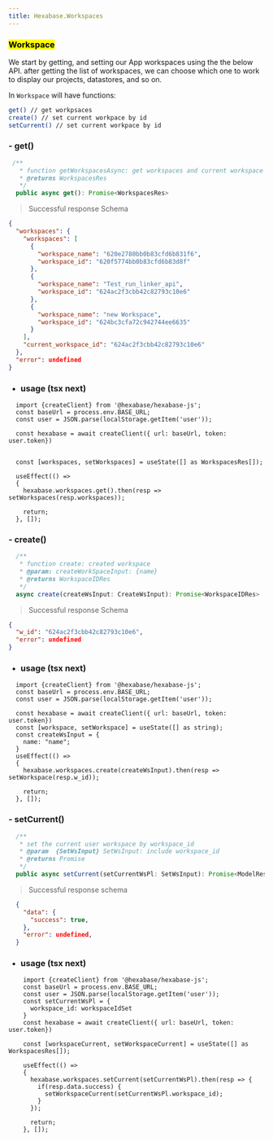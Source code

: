 ```yaml
---
title: Hexabase.Workspaces
---
```


### <mark>Workspace</mark>
We start by getting, and setting our App workspaces using the the below API. after getting the list of workspaces, we can choose which one to work to display our projects, datastores, and so on.

In `Workspace` will have functions:
```bash
get() // get workpsaces
create() // set current workpace by id
setCurrent() // set current workpace by id
```

### - get()
```ts
 /**
   * function getWorkspacesAsync: get workspaces and current workspace id
   * @returns WorkspacesRes
   */
  public async get(): Promise<WorkspacesRes>
```

> Successful response Schema

```json
{
  "workspaces": {
    "workspaces": [
      {
        "workspace_name": "620e2780bb0b83cfd6b831f6",
        "workspace_id": "620f5774bb0b83cfd6b83d8f"
      },
      {
        "workspace_name": "Test_run_linker_api",
        "workspace_id": "624ac2f3cbb42c82793c10e6"
      },
      {
        "workspace_name": "new Workspace",
        "workspace_id": "624bc3cfa72c942744ee6635"
      }
    ],
    "current_workspace_id": "624ac2f3cbb42c82793c10e6"
  },
  "error": undefined
}
```

- ### usage (tsx next)
```tsx
  import {createClient} from '@hexabase/hexabase-js';
  const baseUrl = process.env.BASE_URL;
  const user = JSON.parse(localStorage.getItem('user'));

  const hexabase = await createClient({ url: baseUrl, token: user.token})


  const [workspaces, setWorkspaces] = useState([] as WorkspacesRes[]);

  useEffect(() =>
  {
    hexabase.workspaces.get().then(resp => setWorkspaces(resp.workspaces));

    return;
  }, []);    
```

### - create()

```ts
  /**
   * function create: created workspace
   * @param: createWorkSpaceInput: {name}
   * @returns WorkspaceIDRes
   */
  async create(createWsInput: CreateWsInput): Promise<WorkspaceIDRes>
```

> Successful response Schema

```json
{
  "w_id": "624ac2f3cbb42c82793c10e6",
  "error": undefined
}
```

- ### usage (tsx next)
```tsx
  import {createClient} from '@hexabase/hexabase-js';
  const baseUrl = process.env.BASE_URL;
  const user = JSON.parse(localStorage.getItem('user'));

  const hexabase = await createClient({ url: baseUrl, token: user.token})
  const [workspace, setWorkspace] = useState([] as string);
  const createWsInput = {
    name: "name";
  }
  useEffect(() =>
  {
    hexabase.workspaces.create(createWsInput).then(resp => setWorkspace(resp.w_id));

    return;
  }, []);    
```

### - setCurrent()

```ts
  /**
   * set the current user workspace by workspace_id
   * @param  {SetWsInput} SetWsInput: include workspace_id
   * @returns Promise
   */
  public async setCurrent(setCurrentWsPl: SetWsInput): Promise<ModelRes>
```

> Successful response schema

```json
  {
    "data": {
      "success": true,
    },
    "error": undefined,
  }
```


- ### usage (tsx next)
```tsx
    import {createClient} from '@hexabase/hexabase-js';
    const baseUrl = process.env.BASE_URL;
    const user = JSON.parse(localStorage.getItem('user'));
    const setCurrentWsPl = {
      workspace_id: workspaceIdSet
    }
    const hexabase = await createClient({ url: baseUrl, token: user.token})

    const [workspaceCurrent, setWorkspaceCurrent] = useState([] as WorkspacesRes[]);

    useEffect(() =>
    {
      hexabase.workspaces.setCurrent(setCurrentWsPl).then(resp => {
        if(resp.data.success) {
          setWorkspaceCurrent(setCurrentWsPl.workspace_id);
        }
      });

      return;
    }, []);    
```